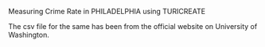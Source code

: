 Measuring Crime Rate in PHILADELPHIA using TURICREATE

The csv file for the same has been from the official website on University of Washington.
